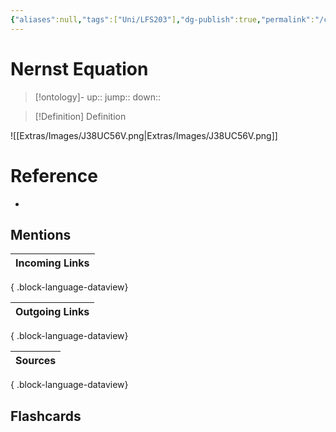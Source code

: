 ```yaml
---
{"aliases":null,"tags":["Uni/LFS203"],"dg-publish":true,"permalink":"/cards/nernst-equation/","dgPassFrontmatter":true}
---
```


# Nernst Equation

> [!ontology]-
> up:: 
> jump:: 
> down:: 

> [!Definition] Definition

![[Extras/Images/J38UC56V.png\|Extras/Images/J38UC56V.png]]

# Reference

- 

## Mentions

| Incoming Links |
| -------------- |

{ .block-language-dataview}

| Outgoing Links |
| -------------- |

{ .block-language-dataview}

| Sources |
| ------- |

{ .block-language-dataview}

## Flashcards
